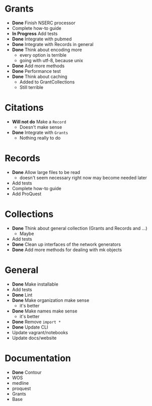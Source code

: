 # Grants
+ **Done** Finish NSERC processor
+ Complete how-to guide
+ **In Progress** Add tests
+ **Done** Integrate with pubmed
+ **Done** Integrate with Records in general
+ **Done** Think about encoding more
    - every option is terrible
    - going with utf-8, because unix
+ **Done** Add more methods
+ **Done** Performance test
+ **Done** Think about caching
    - Added to GrantCollections
    - Still terrible

# Citations
+ **Will not do** Make a `Record`
    - Doesn't make sense
+ **Done** Integrate with `Grants`
    - Nothing really to do

# Records
+ **Done** Allow large files to be read
    - doesn't seem necessary right now may become needed later
+ Add tests
+ Complete how-to guide
+ Add ProQuest

# Collections
+ **Done** Think about general collection (Grants and Records and ...)
    - Maybe
+ Add tests
+ **Done** Clean up interfaces of the network generators
+ **Done** Add more methods for dealing with mk objects

# General
+ **Done** Make installable
+ Add tests
+ **Done** Lint
+ **Done** Make organization make sense
    - it's better
+ **Done** Make names make sense
    - it's better
+ **Done** Remove `import *`
+ **Done** Update CLI
+ Update vagrant/notebooks
+ Update docs/website

# Documentation
+ **Done** Contour
+ WOS
+ medline
+ proquest
+ Grants
+ Base
